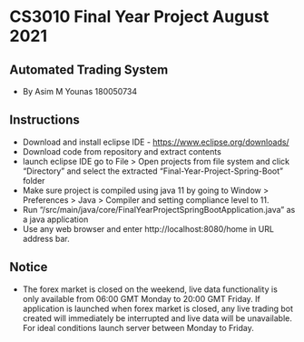 # CS3010 Final Year Project August 2021
## Automated Trading System
* By Asim M Younas 180050734 
## Instructions
* Download and install eclipse IDE - https://www.eclipse.org/downloads/
* Download code from repository and extract contents
* launch eclipse IDE go to File > Open projects from file system and click “Directory” and select the extracted “Final-Year-Project-Spring-Boot” folder
* Make sure project is compiled using java 11 by going to Window > Preferences > Java > Compiler and setting compliance level to 11.
* Run “/src/main/java/core/FinalYearProjectSpringBootApplication.java” as a java application
* Use any web browser and enter http://localhost:8080/home in URL address bar.
## Notice
* The forex market is closed on the weekend, live data functionality is only available from 06:00 GMT Monday to 20:00 GMT Friday. If application is launched when forex market is closed, any live trading bot created will immediately be interrupted and live data will be unavailable. For ideal conditions launch server between Monday to Friday. 
